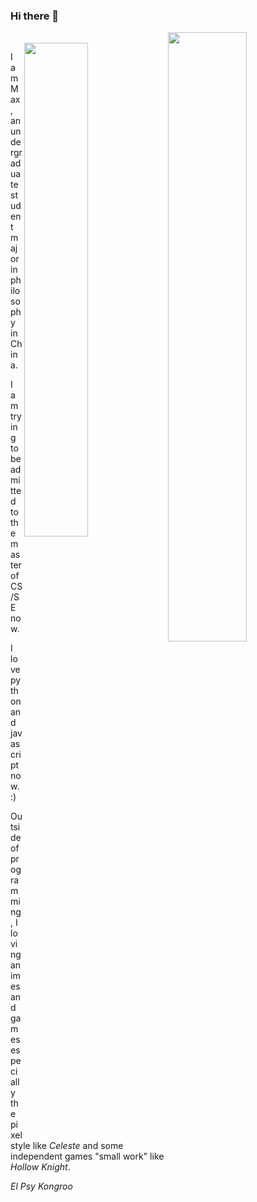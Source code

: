 ### Hi there 👋
<img align="right" width="50%" src="https://github-readme-stats.vercel.app/api/top-langs/?username=MaxChang3&layout=compact&hide=scss,html,ejs,nunjucks,css,batchfile&langs_count=4" >
<br/>
<img align="right" width="45%"  src="https://github-readme-stats.vercel.app/api?username=MaxChang3" >

I am Max, an undergraduate student major in philosophy in China. 

I am trying to be admitted to the master of CS/SE now. 

I love python and javascript now. :)

Outside of programming, I loving animes and games especially the pixel style like *Celeste* and some independent games "small work" like *Hollow Knight*.

*El Psy Kongroo*



